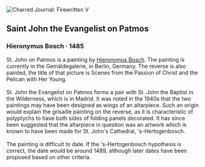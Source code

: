 <div class="artwork-of-the-day">
  <div class="container">
    <div class="img-wrapper">
      <img
        src="https://uploads1.wikiart.org/images/hieronymus-bosch/saint-john-the-evangelist-on-patmos-1485.jpg!Large.jpg"
        alt="Charred Journal: Firewritten V" />
    </div>
    <div class="artwork-detail">
      <div class="artwork-origin"> 
        <h2 class="artwork-name">Saint John the Evangelist on Patmos</h2>
        <h3 class="artist">
          Hieronymus Bosch
                    ·  1485
        </h3>
      </div>
      <p class="description">
        <span class="artwork-description-text ng-binding" ng-bind-html="viewModel.ArtworkOfTheDay.Description | unsafe">St. John on Patmos is a painting by <a target="_blank" href="/en/hieronymus-bosch">Hieronymus Bosch</a>. The painting is currently in the Gemäldegalerie, in Berlin, Germany. The reverse is also painted, the title of that picture is Scenes from the Passion of Christ and the Pelican with Her Young.
<br>
<br>St. John the Evangelist on Patmos forms a pair with St. John the Baptist in the Wilderness, which is in Madrid. It was noted in the 1940s that the two paintings may have been designed as wings of an altarpiece. Such an origin would explain the grisaille painting on the reverse, as it is characteristic of polyptychs to have both sides of folding panels decorated. It has since been suggested that the altarpiece in question was an artwork which is known to have been made for St. John's Cathedral, 's-Hertogenbosch.
<br>
<br>The painting is difficult to date. If the 's-Hertogenbosch hypothesis is correct, the date would be around 1489, although later dates have been proposed based on other criteria.</span>
                        <div class="text-shadow-container" ng-show="showShadow" style=""></div>
      </p>
    </div>
  </div>

</div>
